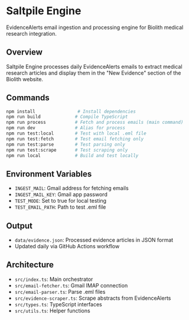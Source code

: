 # Saltpile Engine

EvidenceAlerts email ingestion and processing engine for Biolith medical research integration.

## Overview

Saltpile Engine processes daily EvidenceAlerts emails to extract medical research articles and display them in the "New Evidence" section of the Biolith website.

## Commands

```bash
npm install                # Install dependencies
npm run build             # Compile TypeScript
npm run process           # Fetch and process emails (main command)
npm run dev               # Alias for process
npm run test:local        # Test with local .eml file
npm run test:fetch        # Test email fetching only
npm run test:parse        # Test parsing only
npm run test:scrape       # Test scraping only
npm run local             # Build and test locally
```

## Environment Variables

- `INGEST_MAIL`: Gmail address for fetching emails
- `INGEST_MAIL_KEY`: Gmail app password
- `TEST_MODE`: Set to true for local testing
- `TEST_EMAIL_PATH`: Path to test .eml file

## Output

- `data/evidence.json`: Processed evidence articles in JSON format
- Updated daily via GitHub Actions workflow

## Architecture

- `src/index.ts`: Main orchestrator
- `src/email-fetcher.ts`: Gmail IMAP connection
- `src/email-parser.ts`: Parse .eml files  
- `src/evidence-scraper.ts`: Scrape abstracts from EvidenceAlerts
- `src/types.ts`: TypeScript interfaces
- `src/utils.ts`: Helper functions